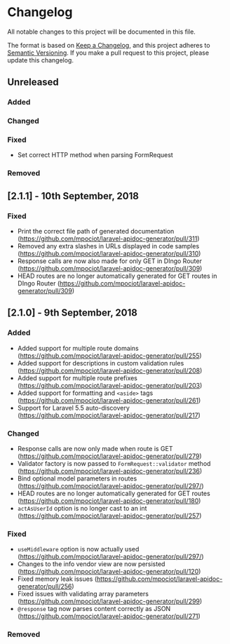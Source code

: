# Changelog
All notable changes to this project will be documented in this file.

The format is based on [Keep a Changelog](https://keepachangelog.com/en/1.0.0/),
and this project adheres to [Semantic Versioning](https://semver.org/spec/v2.0.0.html). If you make a pull request to this project, please update this changelog.

## Unreleased
### Added

### Changed

### Fixed
- Set correct HTTP method when parsing FormRequest

### Removed

## [2.1.1] - 10th September, 2018
### Fixed
- Print the correct file path of generated documentation (https://github.com/mpociot/laravel-apidoc-generator/pull/311)
- Removed any extra slashes in URLs displayed in code samples (https://github.com/mpociot/laravel-apidoc-generator/pull/310)
- Response calls are now also made for only GET in DIngo Router (https://github.com/mpociot/laravel-apidoc-generator/pull/309)
- HEAD routes are no longer automatically generated for GET routes in DIngo Router (https://github.com/mpociot/laravel-apidoc-generator/pull/309)

## [2.1.0] - 9th September, 2018
### Added
- Added support for multiple route domains (https://github.com/mpociot/laravel-apidoc-generator/pull/255) 
- Added support for descriptions in custom validation rules (https://github.com/mpociot/laravel-apidoc-generator/pull/208)
- Added support for multiple route prefixes (https://github.com/mpociot/laravel-apidoc-generator/pull/203)
- Added support for formatting and `<aside>` tags (https://github.com/mpociot/laravel-apidoc-generator/pull/261)
- Support for Laravel 5.5 auto-discovery (https://github.com/mpociot/laravel-apidoc-generator/pull/217)

### Changed
- Response calls are now only made when route is GET (https://github.com/mpociot/laravel-apidoc-generator/pull/279)
- Validator factory is now passed to `FormRequest::validator` method (https://github.com/mpociot/laravel-apidoc-generator/pull/236)
- Bind optional model parameters in routes (https://github.com/mpociot/laravel-apidoc-generator/pull/297/)
- HEAD routes are no longer automatically generated for GET routes (https://github.com/mpociot/laravel-apidoc-generator/pull/180)
- `actAsUserId` option is no longer cast to an int (https://github.com/mpociot/laravel-apidoc-generator/pull/257)

### Fixed
- `useMiddleware` option is now actually used (https://github.com/mpociot/laravel-apidoc-generator/pull/297/)
- Changes to the info vendor view are now persisted (https://github.com/mpociot/laravel-apidoc-generator/pull/120)
- Fixed memory leak issues (https://github.com/mpociot/laravel-apidoc-generator/pull/256)
- Fixed issues with validating array parameters (https://github.com/mpociot/laravel-apidoc-generator/pull/299)
- `@response` tag now parses content correctly as JSON (https://github.com/mpociot/laravel-apidoc-generator/pull/271)

### Removed
